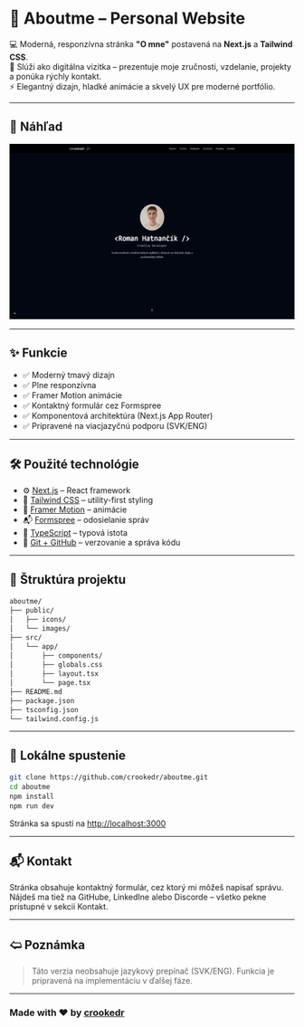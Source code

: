 # 👤 Aboutme – Personal Website

💻 Moderná, responzívna stránka **"O mne"** postavená na **Next.js** a **Tailwind CSS**.  
🎯 Slúži ako digitálna vizitka – prezentuje moje zručnosti, vzdelanie, projekty a ponúka rýchly kontakt.  
⚡️ Elegantný dizajn, hladké animácie a skvelý UX pre moderné portfólio.

---

## 📸 Náhľad

![Screenshot Preview](./public/images/aboutme.png)

---

## ✨ Funkcie

- ✅ Moderný tmavý dizajn  
- ✅ Plne responzívna  
- ✅ Framer Motion animácie  
- ✅ Kontaktný formulár cez Formspree  
- ✅ Komponentová architektúra (Next.js App Router)  
- ✅ Pripravené na viacjazyčnú podporu (SVK/ENG)

---

## 🛠 Použité technológie

- ⚙️ [Next.js](https://nextjs.org/) – React framework  
- 🎨 [Tailwind CSS](https://tailwindcss.com/) – utility-first styling  
- 🎥 [Framer Motion](https://www.framer.com/motion/) – animácie  
- 📬 [Formspree](https://formspree.io/) – odosielanie správ  
- 🧠 [TypeScript](https://www.typescriptlang.org/) – typová istota  
- 🧰 [Git + GitHub](https://git-scm.com/) – verzovanie a správa kódu

---

## 📂 Štruktúra projektu

```
aboutme/
├── public/
│   ├── icons/
│   └── images/
├── src/
│   └── app/
│       ├── components/
│       ├── globals.css
│       ├── layout.tsx
│       └── page.tsx
├── README.md
├── package.json
├── tsconfig.json
└── tailwind.config.js
```

---

## 🧪 Lokálne spustenie

```bash
git clone https://github.com/crookedr/aboutme.git
cd aboutme
npm install
npm run dev
```

Stránka sa spustí na [http://localhost:3000](http://localhost:3000)

---

## 📬 Kontakt

Stránka obsahuje kontaktný formulár, cez ktorý mi môžeš napísať správu.  
Nájdeš ma tiež na GitHube, LinkedIne alebo Discorde – všetko pekne prístupné v sekcii Kontakt.

---

## 🢨 Poznámka

> Táto verzia neobsahuje jazykový prepínač (SVK/ENG). Funkcia je pripravená na implementáciu v ďalšej fáze.

---

### Made with ❤️ by [crookedr](https://github.com/crookedr)
